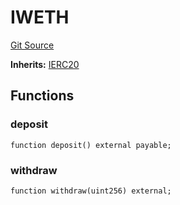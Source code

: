 # IWETH
[Git Source](https://github.com/larrythecucumber321/protocol/blob/3222eb21fbb20ddd3d3fa2233072dfa96ea3e340/contracts/plugins/mocks/vendor/EasyAuction.sol)

**Inherits:**
[IERC20](/src/contracts/plugins/mocks/vendor/EasyAuction.sol/interface.IERC20.md)


## Functions
### deposit


```solidity
function deposit() external payable;
```

### withdraw


```solidity
function withdraw(uint256) external;
```

